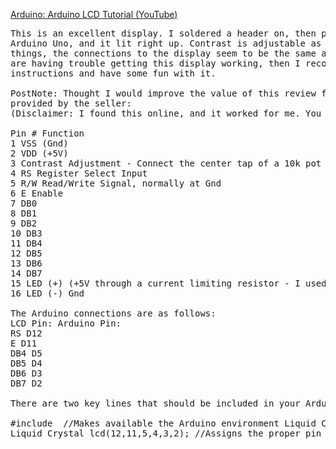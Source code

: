 [Arduino: Arduino LCD Tutorial (YouTube)](https://www.youtube.com/watch?v=JDoTn1sLxWQ)


<pre>
This is an excellent display. I soldered a header on, then plugged the display into a breadboard connected to an 
Arduino Uno, and it lit right up. Contrast is adjustable as others have described. Although I am no expert on these 
things, the connections to the display seem to be the same as the numerous on-line examples which I found. If you 
are having trouble getting this display working, then I recommend you look on-line for sample code and wiring 
instructions and have some fun with it.

PostNote: Thought I would improve the value of this review for beginners by giving a pin listing, since none is 
provided by the seller:
(Disclaimer: I found this online, and it worked for me. You should check for yourself!)

Pin # Function
1 VSS (Gnd)
2 VDD (+5V)
3 Contrast Adjustment - Connect the center tap of a 10k pot connected between Gnd and 5V
4 RS Register Select Input
5 R/W Read/Write Signal, normally at Gnd
6 E Enable
7 DB0
8 DB1
9 DB2
10 DB3
11 DB4
12 DB5
13 DB6
14 DB7
15 LED (+) (+5V through a current limiting resistor - I used 220ohm)
16 LED (-) Gnd

The Arduino connections are as follows:
LCD Pin: Arduino Pin:
RS D12
E D11
DB4 D5
DB5 D4
DB6 D3
DB7 D2

There are two key lines that should be included in your Arduino sketch:

#include <LiquidCrystal.h> //Makes available the Arduino environment Liquid Crystal Display
Liquid Crystal lcd(12,11,5,4,3,2); //Assigns the proper pin connections (as above) between Arduino and the display
